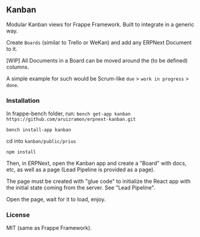 ## Kanban

Modular Kanban views for Frappe Framework. Built to integrate in a generic
way.

Create `Boards` (similar to Trello or WeKan) and add any ERPNext Document to it.

[WIP] All Documents in a Board can be moved around the (to be defined) columns.

A simple example for such would be Scrum-like `due` > `work in progress` > `done`.


### Installation
In frappe-bench folder, run:
`bench get-app kanban https://github.com/aruizramon/erpnext-kanban.git`

`bench install-app kanban`

 cd into `kanban/public/prius`

 `npm install`

Then, in ERPNext, open the Kanban app and create a "Board" with docs, etc, as well as a page (Lead Pipeline is provided as a page).

The page must be created with "glue code" to initialize the React app with the initial state coming from the server. See "Lead Pipeline".

Open the page, wait for it to load, enjoy.


### License

MIT (same as Frappe Framework).
